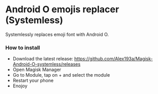 # Android O emojis replacer (Systemless)

Systemlessly replaces emoji font with Android O.

### How to install
* Download the latest release: https://github.com/Alex193a/Magisk-Android-O-systemless/releases
* Open Magisk Manager
* Go to Module, tap on + and select the module
* Restart your phone
* Enojoy
